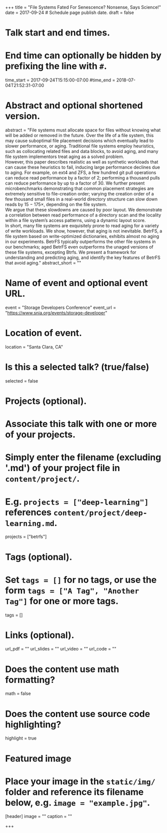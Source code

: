 +++
title = "File Systems Fated For Senescence? Nonsense, Says Science!"
date = 2017-09-24  # Schedule page publish date.
draft = false

# Talk start and end times.
#   End time can optionally be hidden by prefixing the line with `#`.
time_start = 2017-09-24T15:15:00-07:00
#time_end = 2018-07-04T21:52:31-07:00

# Abstract and optional shortened version.
abstract = "File systems must allocate space for files without knowing what will be added or removed in the future.  Over the life of a file system, this may cause suboptimal file placement decisions which eventually lead to slower performance, or aging. Traditional file systems employ heuristics, such as collocating related files and data blocks, to avoid aging, and many file system implementors treat aging as a solved problem. <br/>However, this paper describes realistic as well as synthetic workloads that can cause these heuristics to fail, inducing large performance declines due to aging. For example, on ext4 and ZFS, a few hundred git pull operations can reduce read performance by a factor of 2; performing a thousand pulls can reduce performance by up to a factor of 30. We further present microbenchmarks demonstrating that common placement strategies are extremely sensitive to file-creation order; varying the creation order of a few thousand small files in a real-world directory structure can slow down reads by 15 − 175×, depending on the file system. <br/>We argue that these slowdowns are caused by poor layout.  We demonstrate a correlation between read performance of a directory scan and the locality within a file system’s access patterns, using a dynamic layout score. <br/>In short, many file systems are exquisitely prone to read aging for a variety of write workloads. We show, however, that aging is not inevitable. BetrFS, a file system based on write-optimized dictionaries, exhibits almost no aging in our experiments. BetrFS typically outperforms the other file systems in our benchmarks; aged BetrFS even outperforms the unaged versions of these file systems, excepting Btrfs. We present a framework for understanding and predicting aging, and identify the key features of BetrFS that avoid aging."
abstract_short = ""

# Name of event and optional event URL.
event = "Storage Developers Conference"
event_url = "https://www.snia.org/events/storage-developer"

# Location of event.
location = "Santa Clara, CA"

# Is this a selected talk? (true/false)
selected = false

# Projects (optional).
#   Associate this talk with one or more of your projects.
#   Simply enter the filename (excluding '.md') of your project file in `content/project/`.
#   E.g. `projects = ["deep-learning"]` references `content/project/deep-learning.md`.
projects = ["betrfs"]

# Tags (optional).
#   Set `tags = []` for no tags, or use the form `tags = ["A Tag", "Another Tag"]` for one or more tags.
tags = []

# Links (optional).
url_pdf = ""
url_slides = ""
url_video = ""
url_code = ""

# Does the content use math formatting?
math = false

# Does the content use source code highlighting?
highlight = true

# Featured image
# Place your image in the `static/img/` folder and reference its filename below, e.g. `image = "example.jpg"`.
[header]
image = ""
caption = ""

+++
